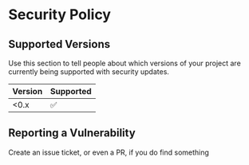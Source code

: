 # Security Policy

## Supported Versions

Use this section to tell people about which versions of your project are
currently being supported with security updates.

| Version | Supported          |
| ------- | ------------------ |
| <0.x  | :white_check_mark: |

## Reporting a Vulnerability

Create an issue ticket, or even a PR, if you do find something
